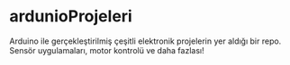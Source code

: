 # ardunioProjeleri
Arduino ile gerçekleştirilmiş çeşitli elektronik projelerin yer aldığı bir repo. Sensör uygulamaları, motor kontrolü ve daha fazlası!
